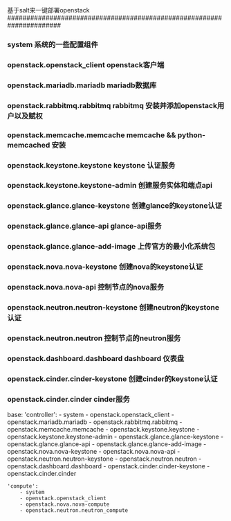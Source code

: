 基于salt来一键部署openstack
######################################################################
###  system                                    系统的一些配置组件
###  openstack.openstack_client                openstack客户端
###  openstack.mariadb.mariadb                 mariadb数据库
###  openstack.rabbitmq.rabbitmq               rabbitmq 安装并添加openstack用户以及赋权
###  openstack.memcache.memcache               memcache && python-memcached 安装
###  openstack.keystone.keystone               keystone 认证服务
###  openstack.keystone.keystone-admin         创建服务实体和端点api
###  openstack.glance.glance-keystone          创建glance的keystone认证
###  openstack.glance.glance-api               glance-api服务
###  openstack.glance.glance-add-image         上传官方的最小化系统包
###  openstack.nova.nova-keystone              创建nova的keystone认证
###  openstack.nova.nova-api                   控制节点的nova服务
###  openstack.neutron.neutron-keystone        创建neutron的keystone认证
###  openstack.neutron.neutron                 控制节点的neutron服务
###  openstack.dashboard.dashboard             dashboard 仪表盘
###  openstack.cinder.cinder-keystone          创建cinder的keystone认证
###  openstack.cinder.cinder                   cinder服务

base: 
    'controller':
        - system
        - openstack.openstack_client
        - openstack.mariadb.mariadb
        - openstack.rabbitmq.rabbitmq
        - openstack.memcache.memcache
        - openstack.keystone.keystone
        - openstack.keystone.keystone-admin
        - openstack.glance.glance-keystone
        - openstack.glance.glance-api
        - openstack.glance.glance-add-image
        - openstack.nova.nova-keystone
        - openstack.nova.nova-api
        - openstack.neutron.neutron-keystone
        - openstack.neutron.neutron
        - openstack.dashboard.dashboard
        - openstack.cinder.cinder-keystone
        - openstack.cinder.cinder

    'compute':
        - system
        - openstack.openstack_client
        - openstack.nova.nova-compute
        - openstack.neutron.neutron_compute
